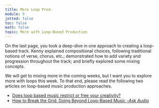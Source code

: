 ```yaml
---
title: More Loop Prod.
module: 9
jotted: false
toc: false
math: false
topic: More with Loop-Based Production
---
```


On the last page, you took a deep-dive in one approach to creating a loop-based track. Kenny explained compositional choices, following traditional notions of verse, chorus, etc.; demonstrated how to add variety and progression throughout the track; and briefly explored some mixing concepts.

We will get to mixing more in the coming weeks, but I want you to explore more with loops this week. To that end, please read the following two articles on loop-based music production approaches.

- [Does loop based music restrict or free your creativity?](https://schoolofelectronicmusic.com/loop-based-music-restrict-free-creativity/)
- [How to Break the Grid: Going Beyond Loop-Based Music -_Ask Audio_](https://ask.audio/articles/how-to-break-the-grid-going-beyond-loopbased-music)

